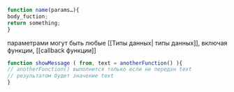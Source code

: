 ```js
function name(params…){
body_fuction;
return something;
}
```

параметрами могут быть любые [[Типы данных| типы данных]], включая функции, [[callback функции]] 

```js
function showMessage ( from, text = anotherFunction() ){
// anotherFunction() выполнится только если не передан text
// результатом будет значение text
}
```